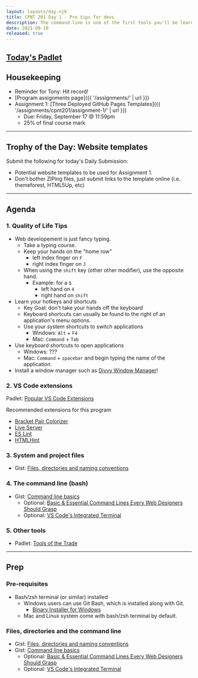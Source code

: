 ```yaml
---
layout: layouts/day.njk
title: CPNT 201 Day 1 - Pro tips for devs
description: The command line is one of the first tools you'll be learning as a dev. Your friends and family will think you're hacking the NSA when you're really just listing directory contents.
date: 2021-09-10
released: true
---
```


## [Today's Padlet](https://padlet.com/acidtone/fall_2021)

## Housekeeping
- Reminder for Tony: Hit record!
- [Program assignments page]({{ '/assignments/' | url }})
- Assignment 1: [Three Deployed GitHub Pages Templates]({{ '/assignments/cpnt201/assignment-1/' | url }})
    - Due: Friday, September 17 @ 11:59pm
    - 25% of final course mark

---

## Trophy of the Day: Website templates
Submit the following for today's Daily Submission:
- Potential website templates to be used for Assignment 1.
- Don't bother ZIPing files, just submit links to the template online (i.e. themeforest, HTML5Up, etc)

---
## Agenda
### 1. Quality of Life Tips
- Web developement is just fancy typing.
    - Take a typing course.
    - Keep your hands on the "home row"
        - left index finger on `F`
        - right index finger on `J`
    - When using the `shift` key (other other modifier), use the opposite hand.
        - Example: for a `$` 
            - left hand on `4`
            - right hand on `shift`
- Learn your hotkeys and shortcuts
    - Key Goal: don't take your hands off the keyboard
    - Keyboard shortcuts can usually be found to the right of an application's menu options.
    - Use your system shortcuts to switch applications
        - Windows: `Alt` + `F4`
        - Mac: `Command` + `Tab`
- Use keyboard shortcuts to open applications
    - Windows: ???
    - Mac: `Command` + `spacebar` and begin typing the name of the application.
- Install a window manager such as [Divvy Window Manager](https://mizage.com/windivvy/)!

### 2. VS Code extensions
Padlet: [Popular VS Code Extensions](https://padlet.com/acidtone/vscodeextensions)

Recommended extensions for this program
- [Bracket Pair Colorizer](https://marketplace.visualstudio.com/items?itemName=CoenraadS.bracket-pair-colorizer)
- [Live Server](https://marketplace.visualstudio.com/items?itemName=ritwickdey.LiveServer)
- [ES Lint](https://marketplace.visualstudio.com/items?itemName=dbaeumer.vscode-eslint)
- [HTMLHint](https://marketplace.visualstudio.com/items?itemName=mkaufman.HTMLHint)

### 3. System and project files
- Gist: [Files, directories and naming conventions](https://gist.github.com/acidtone/d77059ec1851eff266339a3df70f6984)

### 4. The command line (bash)
- Gist: [Command line basics](https://gist.github.com/acidtone/316d2bd9cf59f841684dbd68ffc3ee95)
    - Optional: [Basic & Essential Command Lines Every Web Designers Should Grasp](https://www.hongkiat.com/blog/web-designers-essential-command-lines/)
    - Optional: [VS Code's Integrated Terminal](https://code.visualstudio.com/docs/editor/integrated-terminal) 

### 5. Other tools
- Padlet: [Tools of the Trade](https://padlet.com/acidtone/webdevtools)

---

## Prep
### Pre-requisites
- Bash/zsh terminal (or similar) installed
  - Windows users can use Git Bash, which is installed along with Git.
      - [Binary Installer for Windows](https://git-scm.com/download/win)
  - Mac and Linux system come with bash/zsh terminal by default.

### Files, directories and the command line
- Gist: [Files, directories and naming conventions](https://gist.github.com/acidtone/d77059ec1851eff266339a3df70f6984)
- Gist: [Command line basics](https://gist.github.com/acidtone/316d2bd9cf59f841684dbd68ffc3ee95)
    - Optional: [Basic & Essential Command Lines Every Web Designers Should Grasp](https://www.hongkiat.com/blog/web-designers-essential-command-lines/)
    - Optional: [VS Code's Integrated Terminal](https://code.visualstudio.com/docs/editor/integrated-terminal) 